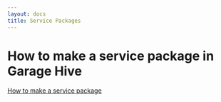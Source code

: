```yaml
---
layout: docs
title: Service Packages
---
```


# How to make a service package in Garage Hive

[How to make a service package](https://youtu.be/khvVzhzTpSU "How to make a service package")